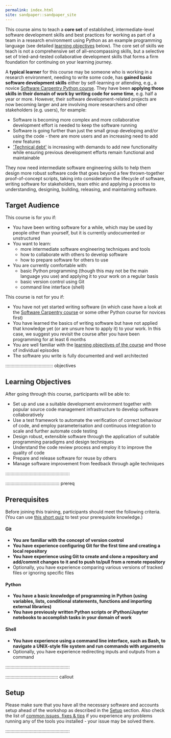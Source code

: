 ```yaml
---
permalink: index.html
site: sandpaper::sandpaper_site
---
```


This course aims to teach a **core set** of established,
intermediate-level software development skills
and best practices for working as part of a team in a research environment
using Python as an example programming language
(see detailed [learning objectives](index.md#learning-objectives-for-the-workshop) below).
The core set of skills we teach is not a comprehensive set of all-encompassing skills,
but a selective set of tried-and-tested collaborative development skills
that forms a firm foundation for continuing on your learning journey.

A **typical learner** for this course may be someone who
is working in a research environment,
needing to write some code,
has **gained basic software development skills**
either by self-learning or attending,
e.g., a novice [Software Carpentry Python course](https://software-carpentry.org/lessons).
They have been **applying those skills in their domain of work by writing code for some time**,
e.g. half a year or more.
However, their software development-related projects are now becoming larger
and are involving more researchers and other stakeholders (e.g. users), for example:

- Software is becoming more complex
  and more collaborative development effort is needed to keep the software running
- Software is going further than just the small group developing and/or using the code -
  there are more users and an increasing need to add new features
- ['Technical debt'](https://en.wikipedia.org/wiki/Technical_debt) is increasing
  with demands to add new functionality
  while ensuring previous development efforts remain functional and maintainable

They now need intermediate software engineering skills
to help them design more robust software code that goes
beyond a few thrown-together proof-of-concept scripts,
taking into consideration the lifecycle of software,
writing software for stakeholders,
team ethic
and applying a process to understanding, designing, building, releasing, and maintaining software.

## Target Audience

This course is for you if:

- You have been writing software for a while,
  which may be used by people other than yourself,
  but it is currently undocumented or unstructured
- You want to learn:
  - more intermediate software engineering techniques and tools
  - how to collaborate with others to develop software
  - how to prepare software for others to use
- You are currently comfortable with:
  - basic Python programming
    (though this may not be the main language you use)
    and applying it to your work on a regular basis
  - basic version control using Git
  - command line interface (shell)

This course is not for you if:

- You have not yet started writing software
  (in which case have a look at the
  [Software Carpentry course](https://software-carpentry.org/lessons)
  or some other Python course for novices first)
- You have learned the basics of writing software but have not
  applied that knowledge yet (or are unsure how to apply it) to your work.
  In this case, we suggest you revisit the course
  after you have been programming for at least 6 months
- You are well familiar with the
  [learning objectives of the course](index.md#learning-objectives-for-the-workshop)
  and those of individual episodes
- The software you write is fully documented and well architected

:::::::::::::::::::::::::::::::::::::  objectives

## Learning Objectives

After going through this course, participants will be able to:

- Set up and use a suitable development environment
  together with popular source code management infrastructure to develop software collaboratively
- Use a test framework to automate the verification of correct behaviour of code,
  and employ parameterisation and continuous integration to scale and further automate code testing
- Design robust, extensible software through the application of suitable programming paradigms
  and design techniques
- Understand the code review process and employ it to improve the quality of code
- Prepare and release software for reuse by others
- Manage software improvement from feedback through agile techniques
  

::::::::::::::::::::::::::::::::::::::::::::::::::

::::::::::::::::::::::::::::::::::::::::::  prereq

## Prerequisites

Before joining this training, participants should meet the following criteria.
(You can use [this short quiz](instructors/quiz.md) to test your prerequisite knowledge.)

#### Git

- **You are familiar with the concept of version control**
- **You have experience configuring Git for the first time and creating a local repository**
- **You have experience using Git to create and clone a repository
  and add/commit changes to it and to push to/pull from a remote repository**
- Optionally, you have experience comparing various versions of tracked files
  or ignoring specific files

#### Python

- **You have a basic knowledge of programming in Python
  (using variables, lists, conditional statements,
  functions and importing external libraries)**
- **You have previously written Python scripts or iPython/Jupyter notebooks
  to accomplish tasks in your domain of work**

#### Shell

- **You have experience using a command line interface, such as Bash,
  to navigate a UNIX-style file system and run commands with arguments**
- Optionally, you have experience redirecting inputs and outputs from a command
  

::::::::::::::::::::::::::::::::::::::::::::::::::

:::::::::::::::::::::::::::::::::::::::::  callout

## Setup

Please make sure that you have all the necessary software and accounts setup ahead of the workshop
as described in the [Setup](learners/setup.md) section.
Also check the list of [common issues, fixes \& tips](instructors/common-issues.md)
if you experience any problems running any of the tools you installed -
your issue may be solved there.


::::::::::::::::::::::::::::::::::::::::::::::::::





